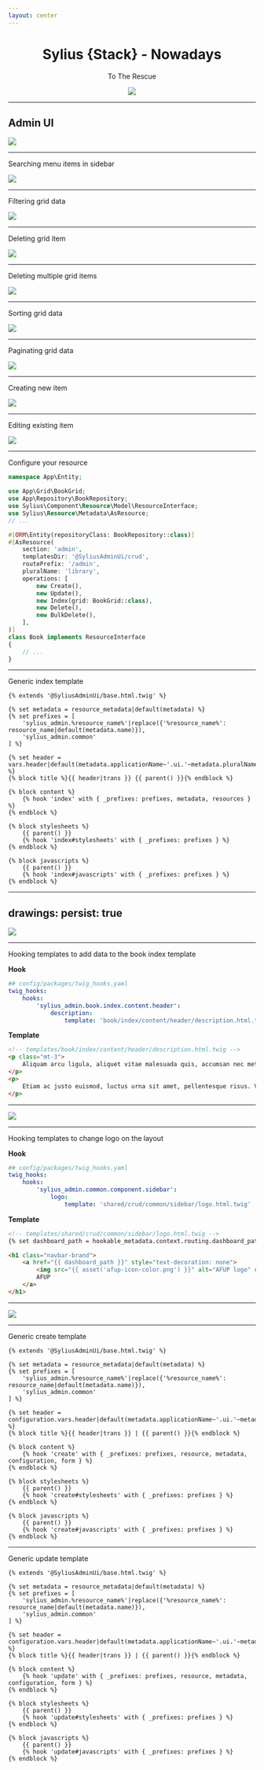```yaml
---
layout: center
---
```

<div align="center">

# Sylius  {Stack} - Nowadays

To The Rescue

<img align="center" src="https://i.giphy.com/6IanN6Nqj0JFK.webp"/>

</div>

---

## Admin UI

<img src="/admin_ui_grids.png"/>

---

Searching menu items in sidebar

<img src="/admin_ui_search.png"/>

---

Filtering grid data

<img src="/admin_ui_filters.png"/>

---

Deleting grid item

<img src="/admin_ui_delete.png"/>

---

Deleting multiple grid items

<img src="/admin_ui_bulk_delete.png"/>

---

Sorting grid data

<img src="/admin_ui_sorting.png"/>

---

Paginating grid data

<img src="/admin_ui_pagination.png"/>

---

Creating new item

<img src="/admin_ui_create.png"/>

---

Editing existing item

<img src="/admin_ui_update.png"/>

---

Configure your resource

```php {all|10|12|13|15-21}
namespace App\Entity;

use App\Grid\BookGrid;
use App\Repository\BookRepository;
use Sylius\Component\Resource\Model\ResourceInterface;
use Sylius\Resource\Metadata\AsResource;
// ...

#[ORM\Entity(repositoryClass: BookRepository::class)]
#[AsResource(
    section: 'admin',
    templatesDir: '@SyliusAdminUi/crud',
    routePrefix: '/admin',
    pluralName: 'library',
    operations: [
        new Create(),
        new Update(),
        new Index(grid: BookGrid::class),
        new Delete(),
        new BulkDelete(),
    ],
)]
class Book implements ResourceInterface
{
    // ...
}
```

---

Generic index template

```twig {all|1|4-7|9-10|12-14|16-19|21-25}
{% extends '@SyliusAdminUi/base.html.twig' %}

{% set metadata = resource_metadata|default(metadata) %}
{% set prefixes = [
    'sylius_admin.%resource_name%'|replace({'%resource_name%': resource_name|default(metadata.name)}),
    'sylius_admin.common'
] %}

{% set header = vars.header|default(metadata.applicationName~'.ui.'~metadata.pluralName) %}
{% block title %}{{ header|trans }} {{ parent() }}{% endblock %}

{% block content %}
    {% hook 'index' with { _prefixes: prefixes, metadata, resources } %}
{% endblock %}

{% block stylesheets %}
    {{ parent() }}
    {% hook 'index#stylesheets' with { _prefixes: prefixes } %}
{% endblock %}

{% block javascripts %}
    {{ parent() }}
    {% hook 'index#javascripts' with { _prefixes: prefixes } %}
{% endblock %}
```

---
drawings:
    persist: true
---

<img src="/admin_ui_index_hooks.png"/>

---

Hooking templates to add data to the book index template

__Hook__

```yaml {all|2|3|4|5|6}
## config/packages/twig_hooks.yaml
twig_hooks:
    hooks:
        'sylius_admin.book.index.content.header':
            description:
                template: 'book/index/content/header/description.html.twig'

```

__Template__
```html
<!-- templates/book/index/content/header/description.html.twig -->
<p class="mt-3">
    Aliquam arcu ligula, aliquet vitae malesuada quis, accumsan nec metus. Proin lacinia dolor eu convallis mollis. Phasellus quis laoreet ex. Class aptent taciti sociosqu ad litora torquent per conubia nostra, per inceptos himenaeos. Praesent vestibulum dolor est, vel tristique sapien sodales eget. In hac habitasse platea dictumst. Vestibulum ante ipsum primis in faucibus orci luctus et ultrices posuere cubilia curae; Duis vitae viverra leo, vel consectetur tellus. Sed ipsum risus, pharetra id tincidunt et, ultricies at nisl. Morbi nec ultrices elit, vitae vehicula lectus. Nullam venenatis condimentum dui ut vehicula. Vivamus sit amet pharetra justo. Sed sit amet quam nisi.
</p>
<p>
    Etiam ac justo euismod, luctus urna sit amet, pellentesque risus. Vestibulum mi mi, ultrices quis arcu sed, suscipit efficitur metus. Quisque vitae ipsum arcu. Etiam sagittis mollis lacus eu posuere. Nam ac leo ex. Nam vitae dapibus nisl. Pellentesque habitant morbi tristique senectus et netus et malesuada fames ac turpis egestas. Donec ultrices, est at condimentum euismod, ligula tellus hendrerit ex, vel dictum orci augue at magna.
</p>

```

---

<img src="/admin_ui_index_hooks_result.png"/>

---

Hooking templates to change logo on the layout

__Hook__

```yaml {all|4|5|6}
## config/packages/twig_hooks.yaml
twig_hooks:
    hooks:
        'sylius_admin.common.component.sidebar':
            logo:
                template: 'shared/crud/common/sidebar/logo.html.twig'

```

__Template__

```html {all|2|5|6|7}
<!-- templates/shared/crud/common/sidebar/logo.html.twig -->
{% set dashboard_path = hookable_metadata.context.routing.dashboard_path|default('/admin') %}

<h1 class="navbar-brand">
    <a href="{{ dashboard_path }}" style="text-decoration: none">
        <img src="{{ asset('afup-icon-color.png') }}" alt="AFUP logo" class="navbar-brand-image" />
        AFUP
    </a>
</h1>

```

---

<img src="/admin_ui_logo_hooks_result.png" />

---

Generic create template

```twig
{% extends '@SyliusAdminUi/base.html.twig' %}

{% set metadata = resource_metadata|default(metadata) %}
{% set prefixes = [
    'sylius_admin.%resource_name%'|replace({'%resource_name%': resource_name|default(metadata.name)}),
    'sylius_admin.common'
] %}

{% set header = configuration.vars.header|default(metadata.applicationName~'.ui.'~metadata.pluralName) %}
{% block title %}{{ header|trans }} | {{ parent() }}{% endblock %}

{% block content %}
    {% hook 'create' with { _prefixes: prefixes, resource, metadata, configuration, form } %}
{% endblock %}

{% block stylesheets %}
    {{ parent() }}
    {% hook 'create#stylesheets' with { _prefixes: prefixes } %}
{% endblock %}

{% block javascripts %}
    {{ parent() }}
    {% hook 'create#javascripts' with { _prefixes: prefixes } %}
{% endblock %}

```

---

Generic update template

```twig
{% extends '@SyliusAdminUi/base.html.twig' %}

{% set metadata = resource_metadata|default(metadata) %}
{% set prefixes = [
    'sylius_admin.%resource_name%'|replace({'%resource_name%': resource_name|default(metadata.name)}),
    'sylius_admin.common'
] %}

{% set header = configuration.vars.header|default(metadata.applicationName~'.ui.'~metadata.pluralName) %}
{% block title %}{{ header|trans }} | {{ parent() }}{% endblock %}

{% block content %}
    {% hook 'update' with { _prefixes: prefixes, resource, metadata, configuration, form } %}
{% endblock %}

{% block stylesheets %}
    {{ parent() }}
    {% hook 'update#stylesheets' with { _prefixes: prefixes } %}
{% endblock %}

{% block javascripts %}
    {{ parent() }}
    {% hook 'update#javascripts' with { _prefixes: prefixes } %}
{% endblock %}

```
